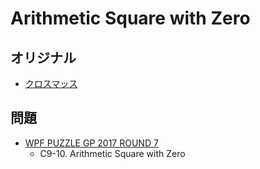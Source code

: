 # Arithmetic Square with Zero

## オリジナル
- [クロスマッス](arithmeticsquare.md)

## 問題
- [WPF PUZZLE GP 2017 ROUND 7](../questions/wpfpgp2017-7.md)
	- C9-10. Arithmetic Square with Zero
